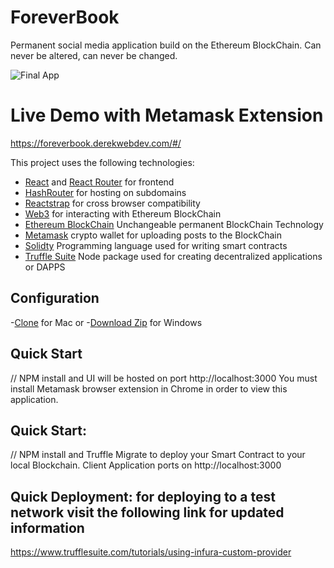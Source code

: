 # ForeverBook
Permanent social media application build on the Ethereum BlockChain. Can never be altered, can never be changed.

![Final App](https://derekwebdev.com/gifs/foreverbook.gif)

# Live Demo with Metamask Extension

https://foreverbook.derekwebdev.com/#/

This project uses the following technologies:

- [React](https://reactjs.org) and [React Router](https://reacttraining.com/react-router/) for frontend
- [HashRouter](https://www.npmjs.com/package/hash-router) for hosting on subdomains
- [Reactstrap](https://reactstrap.github.io/) for cross browser compatibility
- [Web3](https://web3js.readthedocs.io/en/v1.2.6/) for interacting with Ethereum BlockChain
- [Ethereum BlockChain](https://ethereum.org/) Unchangeable permanent BlockChain Technology
- [Metamask](https://metamask.io/) crypto wallet for uploading posts to the BlockChain
- [Solidty](https://solidity.readthedocs.io/en/v0.6.3/) Programming language used for writing smart contracts
- [Truffle Suite](https://www.trufflesuite.com/) Node package used for creating decentralized applications or DAPPS

## Configuration
-[Clone](https://github.com/derekwebdevcom/ForeverBook.git) for Mac or
-[Download Zip](https://github.com/derekwebdevcom/ForeverBook/archive/master.zip) for Windows


## Quick Start
// NPM install and UI will be hosted on port
 http://localhost:3000
You must install Metamask browser extension in Chrome in order to view this application.

## Quick Start:

// NPM install and Truffle Migrate to deploy your Smart Contract to your local Blockchain. Client Application ports on
 http://localhost:3000
 
## Quick Deployment: for deploying to a test network visit the following link for updated information

 https://www.trufflesuite.com/tutorials/using-infura-custom-provider
